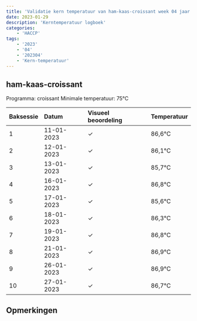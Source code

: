 ```yaml
---
title: 'Validatie kern temperatuur van ham-kaas-croissant week 04 jaar 2023'
date: 2023-01-29
description: 'Kerntemperatuur logboek'
categories:
    - 'HACCP'
tags:
    - '2023'
    - '04'
    - '202304'
    - 'Kern-temperatuur'
---
```


## ham-kaas-croissant

Programma: croissant
Minimale temperatuur: 75°C

| Baksessie | Datum | Visueel beoordeling | Temperatuur |
|:---|:---|:---|:---|
| 1 | 11-01-2023 | &check; | 86,6°C |
| 2 | 12-01-2023 | &check; | 86,1°C |
| 3 | 13-01-2023 | &check; | 85,7°C |
| 4 | 16-01-2023 | &check; | 86,8°C |
| 5 | 17-01-2023 | &check; | 85,6°C |
| 6 | 18-01-2023 | &check; | 86,3°C |
| 7 | 19-01-2023 | &check; | 86,8°C |
| 8 | 21-01-2023 | &check; | 86,9°C |
| 9 | 26-01-2023 | &check; | 86,9°C |
| 10 | 27-01-2023 | &check; | 86,7°C |

## Opmerkingen


